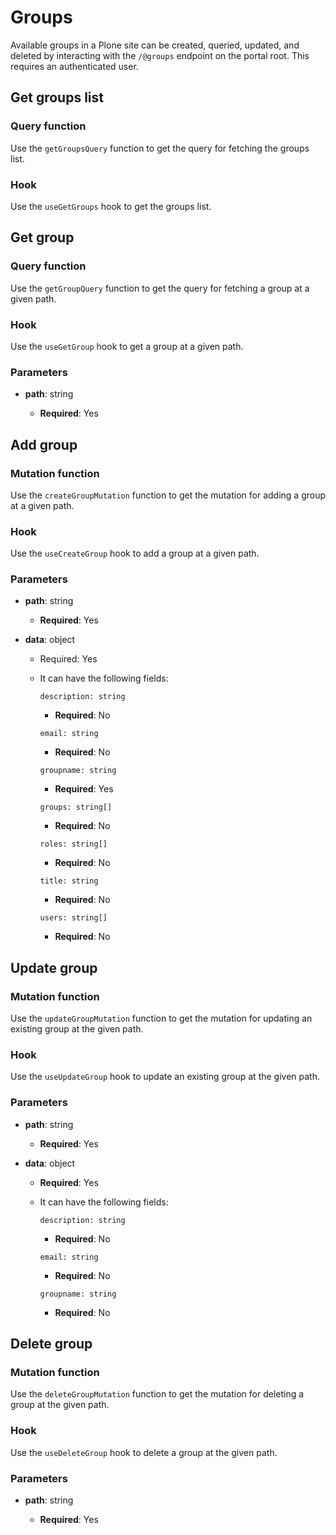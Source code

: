 # Groups

Available groups in a Plone site can be created, queried, updated, and deleted by interacting with the `/@groups` endpoint on the portal root.
This requires an authenticated user.

## Get groups list

### Query function

Use the `getGroupsQuery` function to get the query for fetching the groups list.

### Hook

Use the `useGetGroups` hook to get the groups list.

## Get group

### Query function

Use the `getGroupQuery` function to get the query for fetching a group at a given path.

### Hook

Use the `useGetGroup` hook to get a group at a given path.

### Parameters

- **path**: string

  - **Required**: Yes

## Add group

### Mutation function

Use the `createGroupMutation` function to get the mutation for adding a group at a given path.

### Hook

Use the `useCreateGroup` hook to add a group at a given path.

### Parameters

- **path**: string

  - **Required**: Yes

- **data**: object

  - Required: Yes
  - It can have the following fields:

    `description: string`

    - **Required**: No

    `email: string`

    - **Required**: No

    `groupname: string`

    - **Required**: Yes

    `groups: string[]`

    - **Required**: No

    `roles: string[]`

    - **Required**: No

    `title: string`

    - **Required**: No

    `users: string[]`

    - **Required**: No

## Update group

### Mutation function

Use the `updateGroupMutation` function to get the mutation for updating an existing group at the given path.

### Hook

Use the `useUpdateGroup` hook to update an existing group at the given path.

### Parameters

- **path**: string

  - **Required**: Yes

- **data**: object

  - **Required**: Yes
  - It can have the following fields:

    `description: string`

    - **Required**: No

    `email: string`

    - **Required**: No

    `groupname: string`

    - **Required**: No

## Delete group

### Mutation function

Use the `deleteGroupMutation` function to get the mutation for deleting a group at the given path.

### Hook

Use the `useDeleteGroup` hook to delete a group at the given path.

### Parameters

- **path**: string

  - **Required**: Yes
